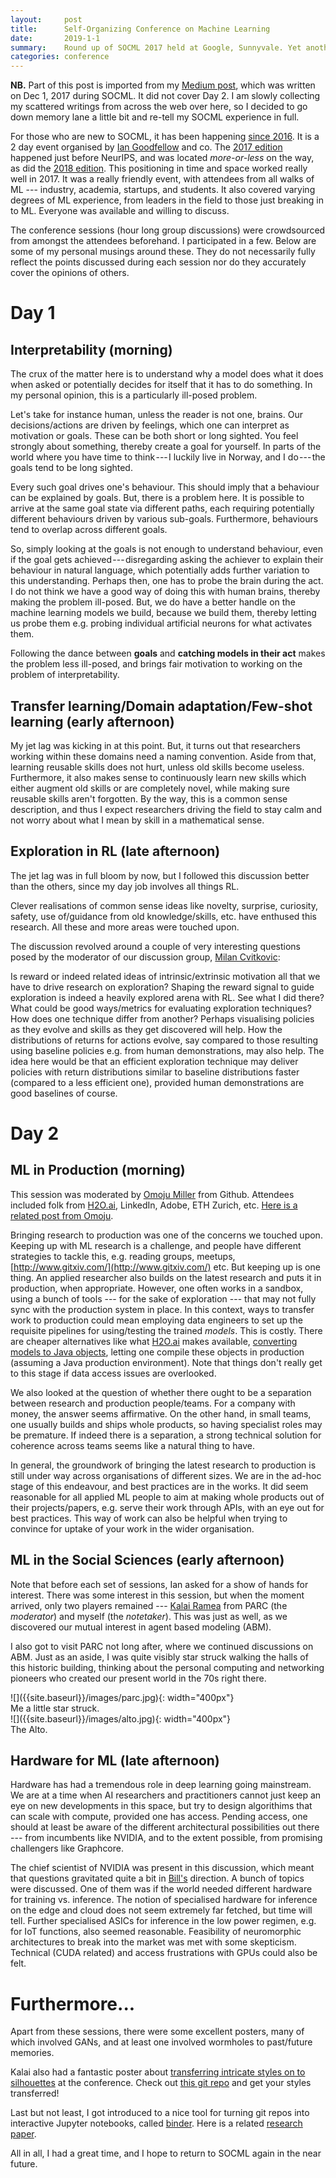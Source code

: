 ```yaml
---
layout:     post
title:      Self-Organizing Conference on Machine Learning
date:       2019-1-1
summary:    Round up of SOCML 2017 held at Google, Sunnyvale. Yet another nice memory, but this time covering both days.
categories: conference
---
```


**NB.** Part of this post is imported from my [Medium post](https://medium.com/@boelger/self-organizing-conference-on-machine-learning-2017-day-1-61b80ba9b9e8), which was written on Dec 1, 2017 during SOCML. It did not cover Day 2. I am slowly collecting my scattered writings from across the web over here, so I decided to go down memory lane a little bit and re-tell my SOCML experience in full.

For those who are new to SOCML, it has been happening [since 2016](https://blog.openai.com/report-from-the-self-organizing-conference/). It is a 2 day event organised by [Ian Goodfellow](http://www.iangoodfellow.com/) and co. The [2017 edition](https://sites.google.com/view/socml/home?authuser=0) happened just before NeurIPS, and was located *more-or-less* on the way, as did the [2018 edition](https://sites.google.com/view/socml-2018/home). This positioning in time and space worked really well in 2017. It was a really friendly event, with attendees from all walks of ML --- industry, academia, startups, and students. It also covered varying degrees of ML experience, from leaders in the field to those just breaking in to ML. Everyone was available and willing to discuss.

The conference sessions (hour long group discussions) were crowdsourced from amongst the attendees beforehand. I participated in a few. Below are some of my personal musings around these. They do not necessarily fully reflect the points discussed during each session nor do they accurately cover the opinions of others.

# Day 1

## Interpretability (morning)

The crux of the matter here is to understand why a model does what it does when asked or potentially decides for itself that it has to do something. In my personal opinion, this is a particularly ill-posed problem.

Let's take for instance human, unless the reader is not one, brains. Our decisions/actions are driven by feelings, which one can interpret as motivation or goals. These can be both short or long sighted. You feel strongly about something, thereby create a goal for yourself. In parts of the world where you have time to think --- I luckily live in Norway, and I do --- the goals tend to be long sighted.

Every such goal drives one's behaviour. This should imply that a behaviour can be explained by goals. But, there is a problem here. It is possible to arrive at the same goal state via different paths, each requiring potentially different behaviours driven by various sub-goals. Furthermore, behaviours tend to overlap across different goals.

So, simply looking at the goals is not enough to understand behaviour, even if the goal gets achieved --- disregarding asking the achiever to explain their behaviour in natural language, which potentially adds further variation to this understanding. Perhaps then, one has to probe the brain during the act. I do not think we have a good way of doing this with human brains, thereby making the problem ill-posed. But, we do have a better handle on the machine learning models we build, because we build them, thereby letting us probe them e.g. probing individual artificial neurons for what activates them.

Following the dance between **goals** and **catching models in their act** makes the problem less ill-posed, and brings fair motivation to working on the problem of interpretability.

## Transfer learning/Domain adaptation/Few-shot learning (early afternoon)

My jet lag was kicking in at this point. But, it turns out that researchers working within these domains need a naming convention. Aside from that, learning reusable skills does not hurt, unless old skills become useless. Furthermore, it also makes sense to continuously learn new skills which either augment old skills or are completely novel, while making sure reusable skills aren't forgotten. By the way, this is a common sense description, and thus I expect researchers driving the field to stay calm and not worry about what I mean by skill in a mathematical sense.

## Exploration in RL (late afternoon)

The jet lag was in full bloom by now, but I followed this discussion better than the others, since my day job involves all things RL.

Clever realisations of common sense ideas like novelty, surprise, curiosity, safety, use of/guidance from old knowledge/skills, etc. have enthused this research. All these and more areas were touched upon.

The discussion revolved around a couple of very interesting questions posed by the moderator of our discussion group, [Milan Cvitkovic](https://www.linkedin.com/in/milancvitkovic/):

Is reward or indeed related ideas of intrinsic/extrinsic motivation all that we have to drive research on exploration? Shaping the reward signal to guide exploration is indeed a heavily explored arena with RL. See what I did there?
What could be good ways/metrics for evaluating exploration techniques? How does one technique differ from another? Perhaps visualising policies as they evolve and skills as they get discovered will help. How the distributions of returns for actions evolve, say compared to those resulting using baseline policies e.g. from human demonstrations, may also help. The idea here would be that an efficient exploration technique may deliver policies with return distributions similar to baseline distributions faster (compared to a less efficient one), provided human demonstrations are good baselines of course.

# Day 2

## ML in Production (morning)

This session was moderated by [Omoju Miller](https://www.oreilly.com/people/5762f-omoju-miller) from Github. Attendees included folk from [H2O.ai]((https://www.h2o.ai/)), LinkedIn, Adobe, ETH Zurich, etc. [Here is a related post from Omoju](https://medium.com/@omojumiller/socml-2017-c20a186b8150).

Bringing research to production was one of the concerns we touched upon. Keeping up with ML research is a challenge, and people have different strategies to tackle this, e.g. reading groups, meetups, [http://www.gitxiv.com/](http://www.gitxiv.com/) etc. But keeping up is one thing. An applied researcher also builds on the latest research and puts it in production, when appropriate. However, one often works in a sandbox, using a bunch of tools --- for the sake of exploration --- that may not fully sync with the production system in place. In this context, ways to transfer work to production could mean employing data engineers to set up the requisite pipelines for using/testing the trained *models*. This is costly. There are cheaper alternatives like what [H2O.ai](https://www.h2o.ai/) makes available, [converting models to Java objects](http://docs.h2o.ai/h2o/latest-stable/h2o-docs/productionizing.html#about-pojo-mojo), letting one compile these objects in production (assuming a Java production environment). Note that things don't really get to this stage if data access issues are overlooked.

We also looked at the question of whether there ought to be a separation between research and production people/teams. For a company with money, the answer seems affirmative. On the other hand, in small teams, one usually builds and ships whole products, so having specialist roles may be premature. If indeed there is a separation, a strong technical solution for coherence across teams seems like a natural thing to have. 

In general, the groundwork of bringing the latest research to production is still under way across organisations of different sizes. We are in the ad-hoc stage of this endeavour, and best practices are in the works. It did seem reasonable for all applied ML people to aim at making whole products out of their projects/papers, e.g. serve their work through APIs, with an eye out for best practices. This way of work can also be helpful when trying to convince for uptake of your work in the wider organisation.

## ML in the Social Sciences (early afternoon)

Note that before each set of sessions, Ian asked for a show of hands for interest. There was some interest in this session, but when the moment arrived, only two players remained --- [Kalai Ramea](https://www.parc.com/about-parc/our-people/kalai-ramea/) from PARC (the *moderator*) and myself (the *notetaker*). This was just as well, as we discovered our mutual interest in agent based modeling (ABM).

I also got to visit PARC not long after, where we continued discussions on ABM. Just as an aside, I was quite visibly star struck walking the halls of this historic building, thinking about the personal computing and networking pioneers who created our present world in the 70s right there.

<div class="img_container">
![]({{site.baseurl}}/images/parc.jpg){: width="400px"}<br>
Me a little star struck.
</div>

<div class="img_container">
![]({{site.baseurl}}/images/alto.jpg){: width="400px"}<br>
The Alto.
</div>



## Hardware for ML (late afternoon)

Hardware has had a tremendous role in deep learning going mainstream. We are at a time when AI researchers and practitioners cannot just keep an eye on new developments in this space, but try to design algorithims that can scale with compute, provided one has access. Pending access, one should at least be aware of the different architectural possibilities out there --- from incumbents like NVIDIA, and to the extent possible, from promising challengers like Graphcore.

The chief scientist of NVIDIA was present in this discussion, which meant that questions gravitated quite a bit in [Bill's](https://blogs.nvidia.com/blog/author/bill-dally/) direction. A bunch of topics were discussed. One of them was if the world needed different hardware for training vs. inference. The notion of specialised hardware for inference on the edge and cloud does not seem extremely far fetched, but time will tell. Further specialised ASICs for inference in the low power regimen, e.g. for IoT functions, also seemed reasonable. 
Feasibility of neuromorphic architectures to break into the market was met with some skepticism. Technical (CUDA related) and access frustrations with GPUs could also be felt. 

# Furthermore...

Apart from these sessions, there were some excellent posters, many of which involved GANs, and at least one involved wormholes to past/future memories.

Kalai also had a fantastic poster about [transferring intricate styles on to silhouettes](https://www.parc.com/blog/creating-intricate-art-with-neural-style-transfer/) at the conference. Check out [this git repo](https://github.com/PARC/intricate-art-neural-transfer) and get your styles transferred!

Last but not least, I got introduced to a nice tool for turning git repos into interactive Jupyter notebooks, called [binder](https://mybinder.org/). Here is a related [research paper](https://conference.scipy.org/proceedings/scipy2018/project_jupyter.html).

All in all, I had a great time, and I hope to return to SOCML again in the near future.
